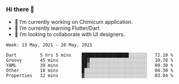 ### Hi there 👋

<!--
**devcat37/devcat37** is a ✨ _special_ ✨ repository because its `README.md` (this file) appears on your GitHub profile.-->


- 🔭 I’m currently working on Chimicum application.
- 🌱 I’m currently learning Flutter/Dart.
- 👯 I’m looking to collaborate with UI designers.
<!-- - 🤔 I’m looking for help with ... -->

<!--START_SECTION:waka-->
```text
Week: 13 May, 2021 - 20 May, 2021

Dart         5 hrs 5 mins    ██████████████████░░░░░░░   72.10 % 
Groovy       45 mins         ██▓░░░░░░░░░░░░░░░░░░░░░░   10.78 % 
YAML         39 mins         ██▒░░░░░░░░░░░░░░░░░░░░░░   09.30 % 
Other        18 mins         █░░░░░░░░░░░░░░░░░░░░░░░░   04.30 % 
Properties   12 mins         ▓░░░░░░░░░░░░░░░░░░░░░░░░   03.04 % 
```
<!--END_SECTION:waka-->
